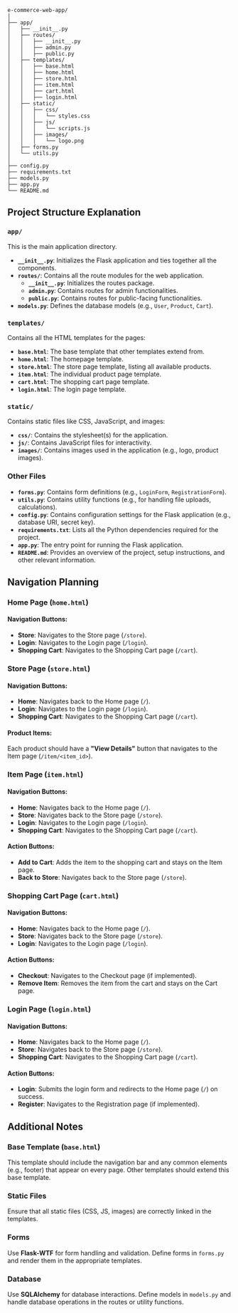 ```plaintext
e-commerce-web-app/
│
├── app/
│   ├── __init__.py
│   ├── routes/
│   │   ├── __init__.py
│   │   ├── admin.py
│   │   ├── public.py
│   ├── templates/
│   │   ├── base.html
│   │   ├── home.html
│   │   ├── store.html
│   │   ├── item.html
│   │   ├── cart.html
│   │   ├── login.html
│   ├── static/
│   │   ├── css/
│   │   │   └── styles.css
│   │   ├── js/
│   │   │   └── scripts.js
│   │   ├── images/
│   │   │   └── logo.png
│   ├── forms.py
│   └── utils.py
│
├── config.py
├── requirements.txt
├── models.py
├── app.py
└── README.md
```

## Project Structure Explanation

### `app/`
This is the main application directory.

- **`__init__.py`**: Initializes the Flask application and ties together all the components.
- **`routes/`**: Contains all the route modules for the web application.
  - **`__init__.py`**: Initializes the routes package.
  - **`admin.py`**: Contains routes for admin functionalities.
  - **`public.py`**: Contains routes for public-facing functionalities.
- **`models.py`**: Defines the database models (e.g., `User`, `Product`, `Cart`).

### `templates/`
Contains all the HTML templates for the pages:

- **`base.html`**: The base template that other templates extend from.
- **`home.html`**: The homepage template.
- **`store.html`**: The store page template, listing all available products.
- **`item.html`**: The individual product page template.
- **`cart.html`**: The shopping cart page template.
- **`login.html`**: The login page template.

### `static/`
Contains static files like CSS, JavaScript, and images:

- **`css/`**: Contains the stylesheet(s) for the application.
- **`js/`**: Contains JavaScript files for interactivity.
- **`images/`**: Contains images used in the application (e.g., logo, product images).

### Other Files

- **`forms.py`**: Contains form definitions (e.g., `LoginForm`, `RegistrationForm`).
- **`utils.py`**: Contains utility functions (e.g., for handling file uploads, calculations).
- **`config.py`**: Contains configuration settings for the Flask application (e.g., database URI, secret key).
- **`requirements.txt`**: Lists all the Python dependencies required for the project.
- **`app.py`**: The entry point for running the Flask application.
- **`README.md`**: Provides an overview of the project, setup instructions, and other relevant information.

## Navigation Planning

### **Home Page (`home.html`)**

#### **Navigation Buttons:**
- **Store**: Navigates to the Store page (`/store`).
- **Login**: Navigates to the Login page (`/login`).
- **Shopping Cart**: Navigates to the Shopping Cart page (`/cart`).

### **Store Page (`store.html`)**

#### **Navigation Buttons:**
- **Home**: Navigates back to the Home page (`/`).
- **Login**: Navigates to the Login page (`/login`).
- **Shopping Cart**: Navigates to the Shopping Cart page (`/cart`).

#### **Product Items:**
Each product should have a **"View Details"** button that navigates to the Item page (`/item/<item_id>`).

### **Item Page (`item.html`)**

#### **Navigation Buttons:**
- **Home**: Navigates back to the Home page (`/`).
- **Store**: Navigates back to the Store page (`/store`).
- **Login**: Navigates to the Login page (`/login`).
- **Shopping Cart**: Navigates to the Shopping Cart page (`/cart`).

#### **Action Buttons:**
- **Add to Cart**: Adds the item to the shopping cart and stays on the Item page.
- **Back to Store**: Navigates back to the Store page (`/store`).

### **Shopping Cart Page (`cart.html`)**

#### **Navigation Buttons:**
- **Home**: Navigates back to the Home page (`/`).
- **Store**: Navigates back to the Store page (`/store`).
- **Login**: Navigates to the Login page (`/login`).

#### **Action Buttons:**
- **Checkout**: Navigates to the Checkout page (if implemented).
- **Remove Item**: Removes the item from the cart and stays on the Cart page.

### **Login Page (`login.html`)**

#### **Navigation Buttons:**
- **Home**: Navigates back to the Home page (`/`).
- **Store**: Navigates back to the Store page (`/store`).
- **Shopping Cart**: Navigates to the Shopping Cart page (`/cart`).

#### **Action Buttons:**
- **Login**: Submits the login form and redirects to the Home page (`/`) on success.
- **Register**: Navigates to the Registration page (if implemented).

## Additional Notes

### **Base Template (`base.html`)**
This template should include the navigation bar and any common elements (e.g., footer) that appear on every page. Other templates should extend this base template.

### **Static Files**
Ensure that all static files (CSS, JS, images) are correctly linked in the templates.

### **Forms**
Use **Flask-WTF** for form handling and validation. Define forms in `forms.py` and render them in the appropriate templates.

### **Database**
Use **SQLAlchemy** for database interactions. Define models in `models.py` and handle database operations in the routes or utility functions.
